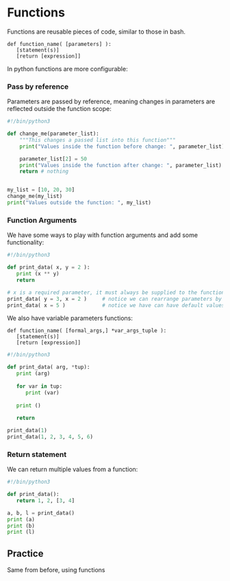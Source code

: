 # Functions
Functions are reusable pieces of code, similar to those in bash.
```text
def function_name( [parameters] ):
   [statement(s)]
   [return [expression]]
```
In python functions are more configurable:

### Pass by reference
Parameters are passed by reference, meaning changes in parameters are reflected outside the function scope:

```python
#!/bin/python3

def change_me(parameter_list):
    """This changes a passed list into this function"""
    print("Values inside the function before change: ", parameter_list)

    parameter_list[2] = 50
    print("Values inside the function after change: ", parameter_list)
    return # nothing


my_list = [10, 20, 30]
change_me(my_list)
print("Values outside the function: ", my_list)
```

### Function Arguments
We have some ways to play with function arguments and add some functionality:
```python
#!/bin/python3

def print_data( x, y = 2 ):
   print (x ** y)
   return

# x is a required parameter, it must always be supplied to the function
print_data( y = 3, x = 2 )     # notice we can rearrange parameters by naming them (keyword args)
print_data( x = 5 )            # notice we have can have default values for parameters
```
We also have variable parameters functions:
```text
def function_name( [formal_args,] *var_args_tuple ):
   [statement(s)]
   [return [expression]]
```
```python
#!/bin/python3

def print_data( arg, *tup):
   print (arg)
   
   for var in tup:
      print (var)
       
   print ()    
       
   return

print_data(1)
print_data(1, 2, 3, 4, 5, 6)
```

### Return statement
We can return multiple values from a function:
```python
#!/bin/python3

def print_data():
   return 1, 2, [3, 4]

a, b, l = print_data()
print (a)
print (b)
print (l)
```

## Practice
Same from before, using functions